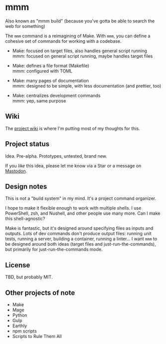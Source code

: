 # mmm

Also known as "mmm build" (because you've gotta be able to search the web for
something)

The `mmm` command is a reimagining of Make. With `mmm`, you can define a
cohesive set of commands for working with a codebase.

- Make: focused on target files, also handles general script running<br>
  mmm: focused on general script running, maybe handles target files

- Make: defines a file format (Makefile)<br>
  mmm: configured with TOML

- Make: many pages of documentation<br>
  mmm: designed to be simple, with less documentation (and prettier, too)

- Make: centralizes development commands<br>
  mmm: yep, same purpose
  
## Wiki

The [project wiki][wiki] is where I'm putting most of my thoughts for this.

[wiki]: https://github.com/tylermumford/mmm/wiki

## Project status

Idea. Pre-alpha. Prototypes, untested, brand new.

If you _like_ this idea, please let me know via a Star or a message on
[Mastodon](https://mas.to/@tylermumford).

## Design notes

This is not a "build system" in my mind. It's a project command organizer.

I hope to make it flexible enough to work with multiple shells. I use
PowerShell, zsh, and Nushell, and other people use many more. Can I make this
shell-agnostic?

Make is fantastic, but it's designed around specifying files as inputs and
outputs. Lots of dev commands don't produce output files: running unit tests,
running a server, building a container, running a linter... I want `mmm` to be
designed around both ideas (target files and just-run-the-commands), but
primarily for just-run-the-commands mode.

## License

TBD, but probably MIT.

## Other projects of note

- Make
- Mage
- Python
- Gulp
- Earthly
- npm scripts
- Scripts to Rule Them All
